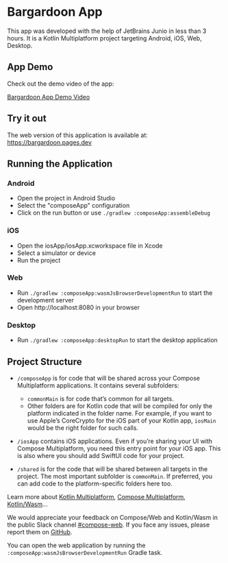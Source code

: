 # Bargardoon App

This app was developed with the help of JetBrains Junio in less than 3 hours. It is a Kotlin Multiplatform project targeting Android, iOS, Web, Desktop.

## App Demo

Check out the demo video of the app:

[Bargardoon App Demo Video](doc/Bargardoon.mp4)

## Try it out

The web version of this application is available at: https://bargardoon.pages.dev

## Running the Application

### Android
- Open the project in Android Studio
- Select the "composeApp" configuration
- Click on the run button or use `./gradlew :composeApp:assembleDebug`

### iOS
- Open the iosApp/iosApp.xcworkspace file in Xcode
- Select a simulator or device
- Run the project

### Web
- Run `./gradlew :composeApp:wasmJsBrowserDevelopmentRun` to start the development server
- Open http://localhost:8080 in your browser

### Desktop
- Run `./gradlew :composeApp:desktopRun` to start the desktop application

## Project Structure

* `/composeApp` is for code that will be shared across your Compose Multiplatform applications.
  It contains several subfolders:
  - `commonMain` is for code that’s common for all targets.
  - Other folders are for Kotlin code that will be compiled for only the platform indicated in the folder name.
    For example, if you want to use Apple’s CoreCrypto for the iOS part of your Kotlin app,
    `iosMain` would be the right folder for such calls.

* `/iosApp` contains iOS applications. Even if you’re sharing your UI with Compose Multiplatform, 
  you need this entry point for your iOS app. This is also where you should add SwiftUI code for your project.

* `/shared` is for the code that will be shared between all targets in the project.
  The most important subfolder is `commonMain`. If preferred, you can add code to the platform-specific folders here too.


Learn more about [Kotlin Multiplatform](https://www.jetbrains.com/help/kotlin-multiplatform-dev/get-started.html),
[Compose Multiplatform](https://github.com/JetBrains/compose-multiplatform/#compose-multiplatform),
[Kotlin/Wasm](https://kotl.in/wasm/)…

We would appreciate your feedback on Compose/Web and Kotlin/Wasm in the public Slack channel [#compose-web](https://slack-chats.kotlinlang.org/c/compose-web).
If you face any issues, please report them on [GitHub](https://github.com/JetBrains/compose-multiplatform/issues).

You can open the web application by running the `:composeApp:wasmJsBrowserDevelopmentRun` Gradle task.
